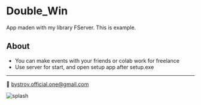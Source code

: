 # Double_Win
App maden with my library FServer. This is example.

## About
- You can make events with your friends or colab work for freelance
- Use server for start, and open setup app after setup.exe
___

:email: bystrov.official.one@gmail.com

![splash](https://user-images.githubusercontent.com/92841151/169089022-c42af2a5-e73b-423f-820b-3217991cd1e1.png)
